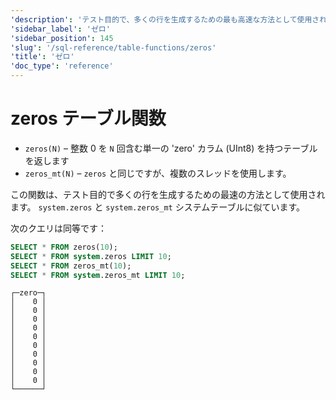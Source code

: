 ```yaml
---
'description': 'テスト目的で、多くの行を生成するための最も高速な方法として使用されます。`system.zeros`および`system.zeros_mt`システムテーブルに似ています。'
'sidebar_label': 'ゼロ'
'sidebar_position': 145
'slug': '/sql-reference/table-functions/zeros'
'title': 'ゼロ'
'doc_type': 'reference'
---
```



# zeros テーブル関数

* `zeros(N)` – 整数 0 を `N` 回含む単一の 'zero' カラム (UInt8) を持つテーブルを返します
* `zeros_mt(N)` – `zeros` と同じですが、複数のスレッドを使用します。

この関数は、テスト目的で多くの行を生成するための最速の方法として使用されます。 `system.zeros` と `system.zeros_mt` システムテーブルに似ています。

次のクエリは同等です：

```sql
SELECT * FROM zeros(10);
SELECT * FROM system.zeros LIMIT 10;
SELECT * FROM zeros_mt(10);
SELECT * FROM system.zeros_mt LIMIT 10;
```

```response
┌─zero─┐
│    0 │
│    0 │
│    0 │
│    0 │
│    0 │
│    0 │
│    0 │
│    0 │
│    0 │
│    0 │
└──────┘
```
